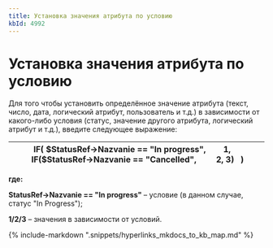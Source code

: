 ```yaml
---
title: Установка значения атрибута по условию
kbId: 4992
---
```


# Установка значения атрибута по условию

Для того чтобы установить определённое значение атрибута (текст, число, дата, логический атрибут, пользователь и т.д.) в зависимости от какого-либо условия (статус, значение другого атрибута, логический атрибут и т.д.), введите следующее выражение:

| IF( $StatusRef->Nazvanie == "In progress",        1,      IF($StatusRef->Nazvanie == "Cancelled",         2, 3)   ) |
| --- |

**где:**

**StatusRef->Nazvanie == "In progress"** – условие (в данном случае, статус "In Progress");

**1/2/3** – значения в зависимости от условий.

{% include-markdown ".snippets/hyperlinks_mkdocs_to_kb_map.md" %}
